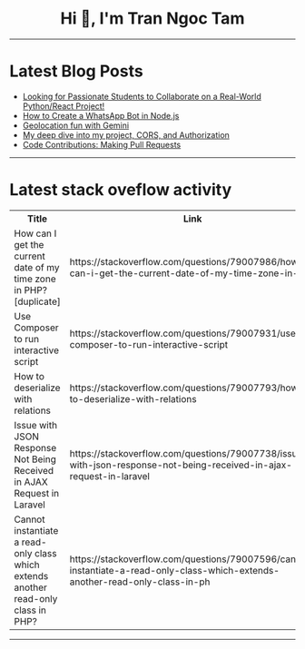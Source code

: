 <h1 align="center">Hi 👋, I'm Tran Ngoc Tam</h1>

---

# Latest Blog Posts 
<!-- BLOG-POST-LIST:START -->
- [Looking for Passionate Students to Collaborate on a Real-World Python/React Project!](https://dev.to/anugrah_vardhan/looking-for-passionate-students-to-collaborate-on-a-real-world-pythonreact-project-2h8k)
- [How to Create a WhatsApp Bot in Node.js](https://dev.to/yaasiin-ayeva/how-to-create-a-whatsapp-bot-in-nodejs-4mfd)
- [Geolocation fun with Gemini](https://dev.to/vkili/geolocation-fun-with-gemini-2jp)
- [My deep dive into my project, CORS, and Authorization](https://dev.to/sleepysloth/my-deep-dive-into-my-project-cors-and-authorization-fb7)
- [Code Contributions: Making Pull Requests](https://dev.to/arilloid/code-contributions-making-pull-requests-25mj)
<!-- BLOG-POST-LIST:END -->

---

# Latest stack oveflow activity
<table>
  <tr><th>Title</th><th>Link</th></tr>
  <!-- STACKOVERFLOW:START --><tr><td>How can I get the current date of my time zone in PHP? [duplicate]</td><td>https://stackoverflow.com/questions/79007986/how-can-i-get-the-current-date-of-my-time-zone-in-php</td></tr><tr><td>Use Composer to run interactive script</td><td>https://stackoverflow.com/questions/79007931/use-composer-to-run-interactive-script</td></tr><tr><td>How to deserialize with relations</td><td>https://stackoverflow.com/questions/79007793/how-to-deserialize-with-relations</td></tr><tr><td>Issue with JSON Response Not Being Received in AJAX Request in Laravel</td><td>https://stackoverflow.com/questions/79007738/issue-with-json-response-not-being-received-in-ajax-request-in-laravel</td></tr><tr><td>Cannot instantiate a read-only class which extends another read-only class in PHP?</td><td>https://stackoverflow.com/questions/79007596/cannot-instantiate-a-read-only-class-which-extends-another-read-only-class-in-ph</td></tr><!-- STACKOVERFLOW:END -->
</table>

---


